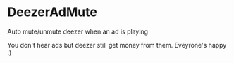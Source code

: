 # DeezerAdMute
Auto mute/unmute deezer when an ad is playing

You don't hear ads but deezer still get money from them. Eveyrone's happy :)
